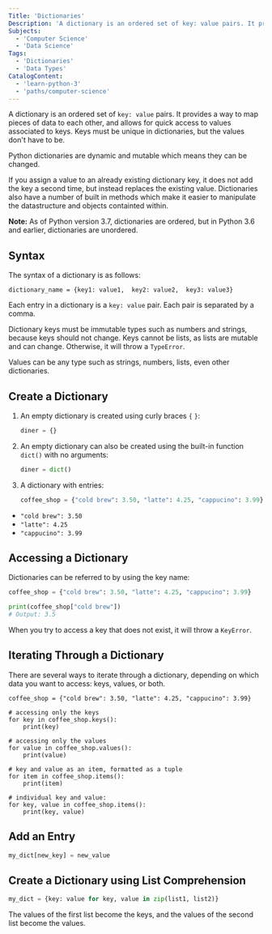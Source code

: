 ```yaml
---
Title: 'Dictionaries'
Description: 'A dictionary is an ordered set of key: value pairs. It provides a way to map pieces of data to each other, and allows for quick access to values associated to keys. Keys must be unique in dictionaries, but the values dont have to be. Python dictionaries are dynamic and mutable which means they can be changed. If you assign a value to an already existing dictionary key, it does not add the key a second time, but instead replaces the existing value. Dictionaries also have a number of built in methods which make it easier to manipulate the datastructure and objects containted within. Note: As of Python version 3.7, dictionaries are ordered, but in Python 3.6 and earlier, dictionaries are unordered. The syntax of a dictionary is as follows: pseudo dictionary_name = {key1: value1, key2: value2, key3: value3}'
Subjects:
  - 'Computer Science'
  - 'Data Science'
Tags:
  - 'Dictionaries'
  - 'Data Types'
CatalogContent:
  - 'learn-python-3'
  - 'paths/computer-science'
---
```


A dictionary is an ordered set of `key: value` pairs. It provides a way to map pieces of data to each other, and allows for quick access to values associated to keys. Keys must be unique in dictionaries, but the values don't have to be.

Python dictionaries are dynamic and mutable which means they can be changed.

If you assign a value to an already existing dictionary key, it does not add the key a second time, but instead replaces the existing value. Dictionaries also have a number of built in methods which make it easier to manipulate the datastructure and objects containted within.

**Note:** As of Python version 3.7, dictionaries are ordered, but in Python 3.6 and earlier, dictionaries are unordered.

## Syntax

The syntax of a dictionary is as follows:

```pseudo
dictionary_name = {key1: value1,  key2: value2,  key3: value3}
```

Each entry in a dictionary is a `key: value` pair. Each pair is separated by a comma.

Dictionary keys must be immutable types such as numbers and strings, because keys should not change. Keys cannot be lists, as lists are mutable and can change. Otherwise, it will throw a `TypeError`.

Values can be any type such as strings, numbers, lists, even other dictionaries.

## Create a Dictionary

1. An empty dictionary is created using curly braces `{` `}`:

   ```py
   diner = {}
   ```

2. An empty dictionary can also be created using the built-in function `dict()` with no arguments:

   ```py
   diner = dict()
   ```

3. A dictionary with entries:

   ```py
   coffee_shop = {"cold brew": 3.50, "latte": 4.25, "cappucino": 3.99}
   ```

- `"cold brew": 3.50`
- `"latte": 4.25`
- `"cappucino": 3.99`

## Accessing a Dictionary

Dictionaries can be referred to by using the key name:

```py
coffee_shop = {"cold brew": 3.50, "latte": 4.25, "cappucino": 3.99}

print(coffee_shop["cold brew"])
# Output: 3.5
```

When you try to access a key that does not exist, it will throw a `KeyError`.

## Iterating Through a Dictionary

There are several ways to iterate through a dictionary, depending on which data you want to access: keys, values, or both.

```codebyte/py
coffee_shop = {"cold brew": 3.50, "latte": 4.25, "cappucino": 3.99}

# accessing only the keys
for key in coffee_shop.keys():
    print(key)

# accessing only the values
for value in coffee_shop.values():
    print(value)

# key and value as an item, formatted as a tuple
for item in coffee_shop.items():
    print(item)

# individual key and value:
for key, value in coffee_shop.items():
    print(key, value)
```

## Add an Entry

```py
my_dict[new_key] = new_value
```

## Create a Dictionary using List Comprehension

```py
my_dict = {key: value for key, value in zip(list1, list2)}
```

The values of the first list become the keys, and the values of the second list become the values.
